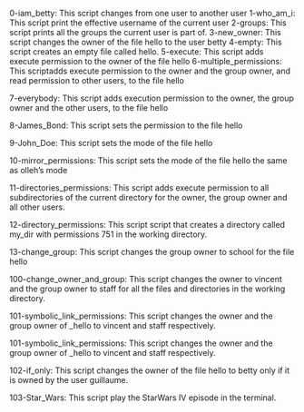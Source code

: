 0-iam_betty: This script changes from one user to another user
1-who_am_i: This script print the effective username of the current user
2-groups: This script prints all the groups the current user is part of.
3-new_owner: This script changes the owner of the file hello to the user betty
4-empty: This script creates an empty file called hello.
5-execute: This script adds execute permission to the owner of the file hello
6-multiple_permissions: This scriptadds execute permission to the owner and the group owner, and read permission to other users, to the file hello

7-everybody: This script adds execution permission to the owner, the group owner and the other users, to the file hello

8-James_Bond: This script sets the permission to the file hello

9-John_Doe: This script sets the mode of the file hello

10-mirror_permissions: This script sets the mode of the file hello the same as olleh’s mode

11-directories_permissions: This script adds execute permission to all subdirectories of the current directory for the owner, the group owner and all other users.

12-directory_permissions: This script script that creates a directory called my_dir with permissions 751 in the working directory.

13-change_group: This script changes the group owner to school for the file hello

100-change_owner_and_group: This script changes the owner to vincent and the group owner to staff for all the files and directories in the working directory.

101-symbolic_link_permissions: This script changes the owner and the group owner of _hello to vincent and staff respectively.

101-symbolic_link_permissions: This script  changes the owner and the group owner of _hello to vincent and staff respectively.

102-if_only: This script changes the owner of the file hello to betty only if it is owned by the user guillaume.

103-Star_Wars: This script play the StarWars IV episode in the terminal.
